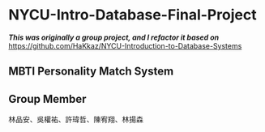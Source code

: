 # NYCU-Intro-Database-Final-Project
***This was originally a group project, and I refactor it based on***
https://github.com/HaKkaz/NYCU-Introduction-to-Database-Systems
## MBTI Personality Match System
## Group Member
林品安、吳權祐、許瑋哲、陳宥翔、林揚森  